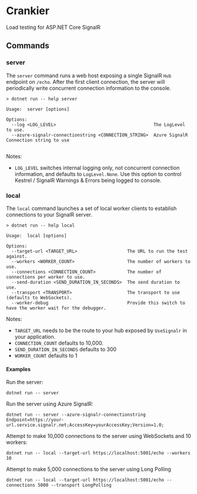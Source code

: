 # Crankier

Load testing for ASP.NET Core SignalR

## Commands

### server

The `server` command runs a web host exposing a single SignalR `Hub` endpoint on `/echo`.  After the first client connection, the server will periodically write concurrent connection information to the console.

```
> dotnet run -- help server

Usage:  server [options]

Options:
  --log <LOG_LEVEL>                                     The LogLevel to use.
  --azure-signalr-connectionstring <CONNECTION_STRING>  Azure SignalR Connection string to use
  
```

Notes:

* `LOG_LEVEL` switches internal logging only, not concurrent connection information, and defaults to `LogLevel.None`.  Use this option to control Kestrel / SignalR Warnings & Errors being logged to console.


### local

The `local` command launches a set of local worker clients to establish connections to your SignalR server.

```
> dotnet run -- help local

Usage:  local [options]

Options:
  --target-url <TARGET_URL>                   The URL to run the test against.
  --workers <WORKER_COUNT>                    The number of workers to use.
  --connections <CONNECTION_COUNT>            The number of connections per worker to use.
  --send-duration <SEND_DURATION_IN_SECONDS>  The send duration to use.
  --transport <TRANSPORT>                     The transport to use (defaults to WebSockets).
  --worker-debug                              Provide this switch to have the worker wait for the debugger.
```

Notes:

* `TARGET_URL` needs to be the route to your hub exposed by `UseSignalr` in your application.
* `CONNECTION_COUNT` defaults to 10,000.
* `SEND_DURATION_IN_SECONDS` defaults to 300
* `WORKER_COUNT` defaults to 1

#### Examples

Run the server:

```
dotnet run -- server
```

Run the server using Azure SignalR:

```
dotnet run -- server --azure-signalr-connectionstring Endpoint=https://your-url.service.signalr.net;AccessKey=yourAccessKey;Version=1.0;
```

Attempt to make 10,000 connections to the server using WebSockets and 10 workers:

```
dotnet run -- local --target-url https://localhost:5001/echo --workers 10
```

Attempt to make 5,000 connections to the server using Long Polling

```
dotnet run -- local --target-url https://localhost:5001/echo --connections 5000 --transport LongPolling
```
